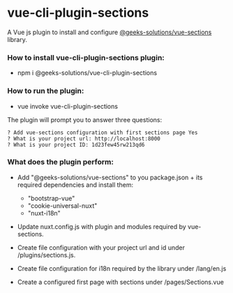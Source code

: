 # vue-cli-plugin-sections

A Vue js plugin to install and configure [@geeks-solutions/vue-sections](https://www.npmjs.com/package/@geeks-solutions/vue-sections) library.

### How to install vue-cli-plugin-sections plugin:

 - npm i @geeks-solutions/vue-cli-plugin-sections

### How to run the plugin:

 - vue invoke vue-cli-plugin-sections

The plugin will prompt you to answer three questions:

````
? Add vue-sections configuration with first sections page Yes
? What is your project url: http://localhost:8000
? What is your project ID: 1d23few45rw213qd6
````

### What does the plugin perform:

 * Add "@geeks-solutions/vue-sections" to you package.json + its required dependencies and install them:
    - "bootstrap-vue"
    - "cookie-universal-nuxt"
    - "nuxt-i18n"

 * Update nuxt.config.js with plugin and modules required by vue-sections.

 * Create file configuration with your project url and id under /plugins/sections.js.

 * Create file configuration for i18n required by the library under /lang/en.js

 * Create a configured first page with sections under /pages/Sections.vue

